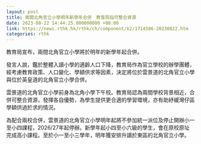 ```yaml
---
layout: post
title: 兩間北角官立小學明年新學年合併　教育局指可整合資源
date: 2023-08-22 14:44:25.000000000 +08:00
link: https://news.rthk.hk/rthk/ch/component/k2/1714586-20230822.htm
categories: rthk
---
```


教育局宣布，兩間北角官立小學將於明年的新學年起合併。
 
發言人說，鑑於整體入讀小學的適齡人口下降，教育局作為官立學校的辦學團體，經考慮教育政策、人口變化、學額供求等因素，決定將位於雲景道的北角官立小學與位於英皇道的北角官立小學合併。
 
雲景道的北角官立小學前身為北角小學下午校。教育局認為兩間學校背景相近，合併可整合資源，發揮各自優勢，為學生提供更合適的學習環境，亦有助紓緩灣仔區學額供過於求的情況。 
 
為配合兩校合併，雲景道的北角官立小學明年起將不參加統一派位及停止開辦小一至小四課程，2026/27年起停辦。新學年起小四至小六級的學生，會在原校原址完成高小課程。至於小一至小三學年，明年獲安排升讀於東區的北角官立小學。

